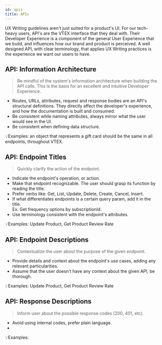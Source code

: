 ```yaml
---
id: apis
title: APIs
---
```


UX Writing guidelines aren't just suited for a product's UI. For our tech-heavy users, API's are the VTEX interface that they deal with. Their Developer Experience is a component of the general User Experience that we build, and influences how our brand and product is perceived. A well designed API, with clear terminology, that applies UX Writing practices is the experience we want our users to have.

## API: Information Architecture

> Be mindful of the system's information architecture when building the API calls. This is the basis for an excellent and  intuitive  Developer Experience.

- Routes, URLs, attributes, request and response bodies are an API's structural definitions. They directly affect the developer's experience, and how the documentation is built and consumed. 
- Be consistent while naming attributes, always mirror what the user would see in the UI.  
- Be consistent when defining data structure.   

💡Examples: an object that represents a gift card should be the same in all endpoints, throughout VTEX.  


## API: Endpoint Titles

> Quickly clarify the action of the endpoint.

- Indicate the endpoint's operation, or action.  
- Make that endpoint recognizable. The user should grasp its function by reading the title.  
- Prefer verbs like: Get, List, Update, Delete, Create, Cancel, Insert.  
- If what differentiates endpoints is a certain query param, add it in the title.   
Ex. Get frequency options by subscriptionId.  
- Use terminology consistent with the endpoint's attributes.

💡Examples:  Update Product, Get Product Review Rate


## API: Endpoint Descriptions

> Contextualize the user about the purpose of the given endpoint.

- Provide details and context about the endpoint's use cases, adding any relevant particularities.  
- Assume that the user doesn't have any context about the given API, be thorough.  


💡Examples:  Update Product, Get Product Review Rate


## API: Response Descriptions

> Inform user about the possible response codes (200, 401, etc).

- Avoid using internal codes, prefer plain language. 
-

💡Examples:
